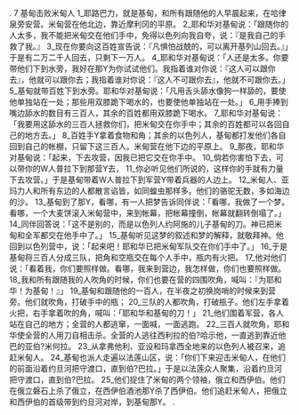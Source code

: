 . 7 
基甸击败米甸人 
1_耶路巴力，就是基甸，和所有跟随他的人早晨起来，在哈律泉旁安营。米甸营在他北边，靠近摩利冈的平原。 
2_耶和华对基甸说：「跟随你的人太多，我不能把米甸交在他们手中，免得以色列向我自夸，说：『是我自己的手救了我。』 3_现在你要向这百姓宣告说：『凡惧怕战兢的，可以离开基列山回去。』」于是有二万二千人回去，只剩下一万人。 
4_耶和华对基甸说：「人还是太多。你要带他们下到水旁，我好在那Y为你试试他们。我指着谁对你说：『这人可以跟你去』，他就可以跟你去；我指着谁对你说：『这人不可跟你去』，他就不可跟你去。」 5_基甸就带百姓下到水旁。耶和华对基甸说：「凡用舌头舔水像狗一样舔的，要使他单独站在一处；那些用双膝跪下喝水的，也要使他单独站在一处。」 6_用手捧到嘴边舔水的数目有三百人，其余的百姓都用双膝跪下喝水。 7_耶和华对基甸说：「我要用这舔水的三百人拯救你们，把米甸交在你手中；其余的百姓都可以各回自己的地方去。」 8_百姓手Y拿着食物和角；其余的以色列人，基甸都打发他们各自回到自己的帐棚，只留下这三百人。米甸营在他下边的平原上。 
9_那夜，耶和华对基甸说：「起来，下去攻营，因我已把它交在你手中。 10_倘若你害怕下去，可以带你的W人普拉下到那营Y去， 11_你必听见他们所说的，这样你的手就有力量下去攻营。」于是基甸带着W人普拉下到军营Y带着兵器的人边上。 12_米甸人、亚玛力人和所有东边的人都散言谄皆，如同蝗虫那样多。他们的骆驼无数，多如海边的沙。 13_基甸到了那Y，看哪，有一人把梦告诉同伴说：「看哪，我做了一个梦。看哪，一个大麦饼滚入米甸营中，来到帐幕，把帐幕撞倒，帐幕就翻转倒塌了。」 14_同伴回答说：「这不是别的，而是以色列人约阿施的儿子基甸的刀。神已把米甸和全军都交在他手中了。」 15_基甸听见这梦的叙述和梦的解释，就敬拜神。他回到以色列营中，说：「起来吧！耶和华已把米甸军队交在你们手中了。」 16_于是基甸将三百人分成三队，把角和空瓶交在每个人手中，瓶内有火把。 17_他对他们说：「看着我，你们要照样做。看哪，我来到营边，我怎样做，你们也要照样做。 18_我和所有跟随我的人吹角的时候，你们也要在营的四围吹角，喊叫：『为耶和华！为基甸！』」 
19_基甸和跟随他的一百人，在半夜之初换岗哨的时候来到营旁。他们就吹角，打破手中的瓶； 20_三队的人都吹角，打破瓶子。他们左手拿着火把，右手拿着吹的角，喊叫：「耶和华和基甸的刀！」 21_他们围着军营，各人站在自己的地方；全营的人都逃窜，一面喊，一面逃跑。 22_三百人就吹角，耶和华使全营的人用刀自相击杀。全营的人逃往西利拉的伯?哈示他，一直逃到靠近他巴的亚伯?米何拉。 23_从拿弗他利、亚设和玛拿西全地来的以色列人被召来，追赶米甸人。 24_基甸也派人走遍以法莲山区，说：「你们下来迎击米甸人，在他们的前面沿着约旦河把守渡口，直到伯?巴拉。」于是以法莲众人聚集，沿着约旦河把守渡口，直到伯?巴拉。 25_他们捉住了米甸的两个领袖，俄立和西伊伯。他们在俄立磐石上杀了俄立，在西伊伯酒池那Y杀了西伊伯。他们追赶米甸人，把俄立和西伊伯的首级带到约旦河对岸，到基甸那Y。 
 .